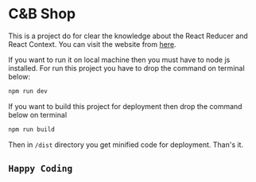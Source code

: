 # C&B Shop

This is a project do for clear the knowledge about the React Reducer and React Context. You can visit the website from [here](https://candbshop.netlify.app/).

If you want to run it on local machine then you must have to node js installed. For run this project you have to drop the command on terminal below:

```sh
npm run dev
```

If you want to build this project for deployment then drop the command below on terminal

```sh
npm run build
```

Then in `/dist` directory you get minified code for deployment. Than's it.

## `Happy Coding`

